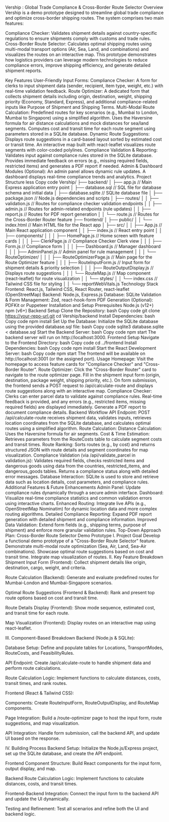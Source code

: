 Vership : Global Trade Compliance & Cross-Border Route Selector
Overview
Vership is a demo prototype designed to streamline global trade compliance and optimize cross-border shipping routes. The system comprises two main features:

Compliance Checker: Validates shipment details against country-specific regulations to ensure shipments comply with customs and trade rules.
Cross-Border Route Selector: Calculates optimal shipping routes using multi-modal transport options (Air, Sea, Land, and combinations) and visualizes the routes on an interactive map.
This prototype demonstrates how logistics providers can leverage modern technologies to reduce compliance errors, improve shipping efficiency, and generate detailed shipment reports.

Key Features
User-Friendly Input Forms:
Compliance Checker: A form for clerks to input shipment data (sender, recipient, item type, weight, etc.) with real-time validation feedback.
Route Optimizer: A dedicated form that collects shipment details including origin, destination, weight, shipping priority (Economy, Standard, Express), and additional compliance-related inputs like Purpose of Shipment and Shipping Terms.
Multi-Modal Route Calculation:
Predefined routes for key scenarios (e.g., Mumbai to London, Mumbai to Singapore) using a simplified algorithm.
Uses the Haversine formula for air distance calculations and mock distances for sea/land segments.
Computes cost and transit time for each route segment using parameters stored in a SQLite database.
Dynamic Route Suggestions:
Displays route suggestions in a card-based layout sorted by estimated cost or transit time.
An interactive map built with react-leaflet visualizes route segments with color-coded polylines.
Compliance Validation & Reporting:
Validates input against compliance rules stored in the SQLite database.
Provides immediate feedback on errors (e.g., missing required fields, restricted items) and generates a PDF report if needed.
Admin & Dashboard Modules (Optional):
An admin panel allows dynamic rule updates.
A dashboard displays real-time compliance trends and analytics.
Project Structure
less
Copy code
Vership/
├── backend/
│   ├── app.js               // Main Express application entry point
│   ├── database.sql         // SQL file for database schema and initial data
│   ├── database.sqlite      // SQLite database file
│   ├── package.json         // Node.js dependencies and scripts
│   ├── routes/
│   │   ├── validation.js    // Routes for compliance checker validation endpoints
│   │   ├── admin.js         // Routes for admin-related endpoints (rule updates)
│   │   ├── report.js        // Routes for PDF report generation
│   │   └── route.js         // Routes for the Cross-Border Router feature
├── frontend/
│   ├── public/
│   │   └── index.html       // Main HTML file for the React app
│   ├── src/
│   │   ├── App.js           // Main React application component
│   │   ├── index.js         // React entry point
│   │   ├── components/
│   │   │   ├── HomePage.js         // Home screen with feature cards
│   │   │   ├── ClerkPage.js        // Compliance Checker Clerk view
│   │   │   ├── Form.js             // Compliance form
│   │   │   ├── Dashboard.js        // Manager dashboard
│   │   │   ├── AdminPanel.js       // Admin panel for rule management
│   │   │   └── RouteOptimizer/
│   │   │       ├── RouteOptimizerPage.js  // Main page for the Route Optimizer feature
│   │   │       ├── RouteInputForm.js        // Input form for shipment details & priority selection
│   │   │       ├── RouteOutputDisplay.js    // Displays route suggestions
│   │   │       └── RouteMap.js              // Map component (react-leaflet) for route visualization
│   │   └── styles/
│   │       └── index.css        // Tailwind CSS file for styling
│   │   └── reportWebVitals.js
Technology Stack
Frontend: React.js, Tailwind CSS, React Router, react-leaflet (OpenStreetMap)
Backend: Node.js, Express.js
Database: SQLite
Validation & Form Management: Zod, react-hook-form
PDF Generation (Optional): PDFKit or Puppeteer
Installation and Setup
Prerequisites
Node.js (v12+)
npm (v6+)
Backend Setup
Clone the Repository:
bash
Copy code
git clone https://your-repo-url.git
cd Vership/backend
Install Dependencies:
bash
Copy code
npm install
Set Up the Database:
Initialize the SQLite database using the provided database.sql file:
bash
Copy code
sqlite3 database.sqlite < database.sql
Start the Backend Server:
bash
Copy code
npm start
The backend server will run on http://localhost:3000.
Frontend Setup
Navigate to the Frontend Directory:
bash
Copy code
cd ../frontend
Install Dependencies:
bash
Copy code
npm install
Start the React Development Server:
bash
Copy code
npm start
The frontend will be available on http://localhost:3001 (or the assigned port).
Usage
Homepage:
Visit the homepage to access feature cards for "Compliance Checker" and "Cross-Border Router".
Route Optimizer:
Click the "Cross-Border Router" card to navigate to the route optimizer page.
Fill in the shipment input form (origin, destination, package weight, shipping priority, etc.).
On form submission, the frontend sends a POST request to /api/calculate-route and displays route suggestions along with an interactive map.
Compliance Checker:
Clerks can enter parcel data to validate against compliance rules.
Real-time feedback is provided, and any errors (e.g., restricted items, missing required fields) are displayed immediately.
Generate a PDF report to document compliance details.
Backend Workflow
API Endpoint:
POST /api/calculate-route receives shipment data, validates inputs, retrieves location coordinates from the SQLite database, and calculates optimal routes using a simplified algorithm.
Route Calculation:
Distance Calculation: Uses the Haversine formula for air segments.
Cost & Time Estimation: Retrieves parameters from the RouteCosts table to calculate segment costs and transit times.
Route Ranking: Sorts routes (e.g., by cost) and returns structured JSON with route details and segment coordinates for map visualization.
Compliance Validation (via /api/validate_parcel in validation.js):
Validates required fields, checks restricted items and dangerous goods using data from the countries, restricted_items, and dangerous_goods tables.
Returns a compliance status along with detailed error messages.
Database Interaction:
SQLite is used to store and retrieve data such as location details, cost parameters, and compliance rules.
Additional Features & Future Enhancements
Admin Panel:
Update compliance rules dynamically through a secure admin interface.
Dashboard:
Visualize real-time compliance statistics and common validation errors using interactive charts.
Enhanced Routing:
Integrate live APIs (e.g., OpenStreetMap Nominatim) for dynamic location data and more complex routing algorithms.
Detailed Compliance Reporting:
Expand PDF report generation with detailed shipment and compliance information.
Improved Data Validation:
Extend form fields (e.g., shipping terms, purpose of shipment) and enforce more granular validation rules.
Top-Down Approach Plan: Cross-Border Route Selector Demo Prototype
I. Project Goal
Develop a functional demo prototype of a "Cross-Border Route Selector" feature.
Demonstrate multi-modal route optimization (Sea, Air, Land, Sea-Air combinations).
Showcase optimal route suggestions based on cost and transit time.
Integrate map visualization of routes.
II. Key Feature Breakdown
Shipment Input Form (Frontend):
Collect shipment details like origin, destination, cargo, weight, and criteria.

Route Calculation (Backend):
Generate and evaluate predefined routes for Mumbai-London and Mumbai-Singapore scenarios.

Optimal Route Suggestions (Frontend & Backend):
Rank and present top route options based on cost and transit time.

Route Details Display (Frontend):
Show mode sequence, estimated cost, and transit time for each route.

Map Visualization (Frontend):
Display routes on an interactive map using react-leaflet.

III. Component-Based Breakdown
Backend (Node.js & SQLite):

Database Setup:
Define and populate tables for Locations, TransportModes, RouteCosts, and FeasibilityRules.

API Endpoint:
Create /api/calculate-route to handle shipment data and perform route calculations.

Route Calculation Logic:
Implement functions to calculate distances, costs, transit times, and rank routes.

Frontend (React & Tailwind CSS):

Components:
Create RouteInputForm, RouteOutputDisplay, and RouteMap components.

Page Integration:
Build a /route-optimizer page to host the input form, route suggestions, and map visualization.

API Integration:
Handle form submission, call the backend API, and update UI based on the response.

IV. Building Process
Backend Setup:
Initialize the Node.js/Express project, set up the SQLite database, and create the API endpoint.

Frontend Component Structure:
Build React components for the input form, output display, and map.

Backend Route Calculation Logic:
Implement functions to calculate distances, costs, and transit times.

Frontend-Backend Integration:
Connect the input form to the backend API and update the UI dynamically.

Testing and Refinement:
Test all scenarios and refine both the UI and backend logic.
